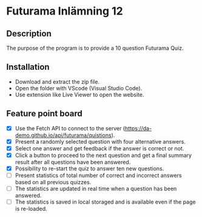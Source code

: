 # Futurama Inlämning 12

## Description

The purpose of the program is to provide a 10 question Futurama Quiz. 

## Installation

- Download and extract the zip file.
- Open the folder with VScode (Visual Studio Code).
- Use extension like Live Viewer to open the website.

## Feature point board
- [X] Use the Fetch API to connect to the server (https://da-demo.github.io/api/futurama/quistions).<br>
- [X] Present a randomly selected question with four alternative answers.<br>
- [X] Select one answer and get feedback if the answer is correct or not.<br>
- [X] Click a button to proceed to the next question and get a final summary result after all questions have been answered.<br>
- [X] Possibility to re-start the quiz to answer ten new questions.<br>
- [ ] Present statistics of total number of correct and incorrect answers based on all previous quizzes.<br>
- [ ] The statistics are updated in real time when a question has been answered.<br>
- [ ] The statistics is saved in local storaged and is available even if the page is re-loaded.<br>
